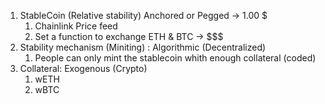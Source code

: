 1. StableCoin (Relative stability) Anchored or Pegged -> 1.00 $
   1. Chainlink Price feed
   2. Set a function to exchange ETH & BTC -> $$$
2. Stability mechanism (Miniting) : Algorithmic (Decentralized)
   1. People can only mint the stablecoin whith enough collateral (coded)
3. Collateral: Exogenous (Crypto)
   1. wETH
   2. wBTC
